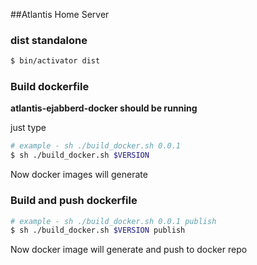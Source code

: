 ##Atlantis Home Server
### dist standalone
```bash
$ bin/activator dist
```

### Build dockerfile

**atlantis-ejabberd-docker should be running**

just type

```bash
# example - sh ./build_docker.sh 0.0.1
$ sh ./build_docker.sh $VERSION
```

Now docker images will generate

### Build and push dockerfile

```bash
# example - sh ./build_docker.sh 0.0.1 publish
$ sh ./build_docker.sh $VERSION publish
```

Now docker image will generate and push to docker repo
